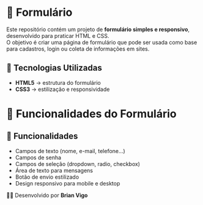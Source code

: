 # 📝 Formulário 

Este repositório contém um projeto de **formulário simples e responsivo**, desenvolvido para praticar HTML e CSS.  
O objetivo é criar uma página de formulário que pode ser usada como base para cadastros, login ou coleta de informações em sites.

## 🚀 Tecnologias Utilizadas
- **HTML5** → estrutura do formulário  
- **CSS3** → estilização e responsividade  

 # 📝 Funcionalidades do Formulário

## 🔧 Funcionalidades
-  Campos de texto (nome, e-mail, telefone...)  
-  Campos de senha  
-  Campos de seleção (dropdown, radio, checkbox)  
-  Área de texto para mensagens  
-  Botão de envio estilizado  
-  Design responsivo para mobile e desktop

👨‍💻 Desenvolvido por **Brian Vigo**
